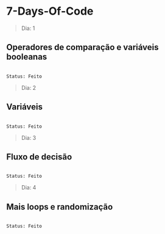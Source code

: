 # 7-Days-Of-Code

> Dia: 1

<h2>Operadores de comparação e variáveis booleanas</h2>

```

Status: Feito

```

> Dia: 2

<h2>Variáveis</h2>

```

Status: Feito

```

> Dia: 3

<h2>Fluxo de decisão </h2>

```

Status: Feito

```

> Dia: 4

<h2>Mais loops e randomização </h2>

```

Status: Feito

```
